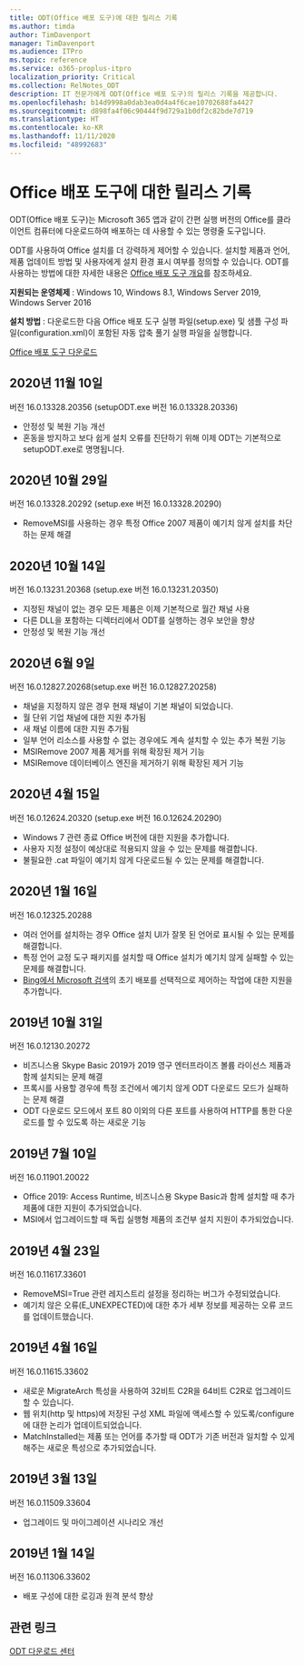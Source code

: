 ```yaml
---
title: ODT(Office 배포 도구)에 대한 릴리스 기록
ms.author: timda
author: TimDavenport
manager: TimDavenport
ms.audience: ITPro
ms.topic: reference
ms.service: o365-proplus-itpro
localization_priority: Critical
ms.collection: RelNotes_ODT
description: IT 전문가에게 ODT(Office 배포 도구)의 릴리스 기록을 제공합니다.
ms.openlocfilehash: b14d9998a0dab3ea0d4a4f6cae10702688fa4427
ms.sourcegitcommit: d898fa4f06c90444f9d729a1b0df2c82bde7d719
ms.translationtype: HT
ms.contentlocale: ko-KR
ms.lasthandoff: 11/11/2020
ms.locfileid: "48992683"
---
```

# <a name="release-history-for-office-deployment-tool"></a>Office 배포 도구에 대한 릴리스 기록

ODT(Office 배포 도구)는 Microsoft 365 앱과 같이 간편 실행 버전의 Office를 클라이언트 컴퓨터에 다운로드하여 배포하는 데 사용할 수 있는 명령줄 도구입니다. 


ODT를 사용하여 Office 설치를 더 강력하게 제어할 수 있습니다. 설치할 제품과 언어, 제품 업데이트 방법 및 사용자에게 설치 환경 표시 여부를 정의할 수 있습니다. ODT를 사용하는 방법에 대한 자세한 내용은 [Office 배포 도구 개요](https://docs.microsoft.com/deployoffice/overview-of-the-office-2016-deployment-tool)를 참조하세요.

 **지원되는 운영체제** : Windows 10, Windows 8.1, Windows Server 2019, Windows Server 2016 
 
 **설치 방법** : 다운로드한 다음 Office 배포 도구 실행 파일(setup.exe) 및 샘플 구성 파일(configuration.xml)이 포함된 자동 압축 풀기 실행 파일을 실행합니다. 

[Office 배포 도구 다운로드](https://www.microsoft.com/en-us/download/confirmation.aspx?id=49117)

## <a name="november-10-2020"></a>2020년 11월 10일
버전 16.0.13328.20356 (setupODT.exe 버전 16.0.13328.20336)
- 안정성 및 복원 기능 개선
- 혼동을 방지하고 보다 쉽게 설치 오류를 진단하기 위해 이제 ODT는 기본적으로 setupODT.exe로 명명됩니다. 

## <a name="october-29-2020"></a>2020년 10월 29일
버전 16.0.13328.20292 (setup.exe 버전 16.0.13328.20290)
- RemoveMSI를 사용하는 경우 특정 Office 2007 제품이 예기치 않게 설치를 차단하는 문제 해결

## <a name="october-14-2020"></a>2020년 10월 14일
버전 16.0.13231.20368 (setup.exe 버전 16.0.13231.20350)
- 지정된 채널이 없는 경우 모든 제품은 이제 기본적으로 월간 채널 사용
- 다른 DLL을 포함하는 디렉터리에서 ODT를 실행하는 경우 보안을 향상
- 안정성 및 복원 기능 개선

## <a name="june-9-2020"></a>2020년 6월 9일

버전 16.0.12827.20268(setup.exe 버전 16.0.12827.20258)
- 채널을 지정하지 않은 경우 현재 채널이 기본 채널이 되었습니다.
- 월 단위 기업 채널에 대한 지원 추가됨
- 새 채널 이름에 대한 지원 추가됨
- 일부 언어 리소스를 사용할 수 없는 경우에도 계속 설치할 수 있는 추가 복원 기능
- MSIRemove 2007 제품 제거를 위해 확장된 제거 기능
- MSIRemove 데이터베이스 엔진을 제거하기 위해 확장된 제거 기능 

## <a name="april-15-2020"></a>2020년 4월 15일

버전 16.0.12624.20320 (setup.exe 버전 16.0.12624.20290)
- Windows 7 관련 종료 Office 버전에 대한 지원을 추가합니다.
- 사용자 지정 설정이 예상대로 적용되지 않을 수 있는 문제를 해결합니다.
- 불필요한 .cat 파일이 예기치 않게 다운로드될 수 있는 문제를 해결합니다.

## <a name="january-16-2020"></a>2020년 1월 16일

버전 16.0.12325.20288
- 여러 언어를 설치하는 경우 Office 설치 UI가 잘못 된 언어로 표시될 수 있는 문제를 해결합니다.
- 특정 언어 교정 도구 패키지를 설치할 때 Office 설치가 예기치 않게 실패할 수 있는 문제를 해결합니다.
- [Bing에서 Microsoft 검색](https://go.microsoft.com/fwlink/p/?linkid=2109345)의 초기 배포를 선택적으로 제어하는 작업에 대한 지원을 추가합니다.


## <a name="october-31-2019"></a>2019년 10월 31일

버전 16.0.12130.20272
- 비즈니스용 Skype Basic 2019가 2019 영구 엔터프라이즈 볼륨 라이선스 제품과 함께 설치되는 문제 해결
- 프록시를 사용할 경우에 특정 조건에서 예기치 않게 ODT 다운로드 모드가 실패하는 문제 해결
- ODT 다운로드 모드에서 포트 80 이외의 다른 포트를 사용하여 HTTP를 통한 다운로드를 할 수 있도록 하는 새로운 기능


## <a name="july-10-2019"></a>2019년 7월 10일

버전 16.0.11901.20022
- Office 2019: Access Runtime, 비즈니스용 Skype Basic과 함께 설치할 때 추가 제품에 대한 지원이 추가되었습니다.
- MSI에서 업그레이드할 때 독립 실행형 제품의 조건부 설치 지원이 추가되었습니다.

## <a name="april-23-2019"></a>2019년 4월 23일

버전 16.0.11617.33601
- RemoveMSI=True 관련 레지스트리 설정을 정리하는 버그가 수정되었습니다.
- 예기치 않은 오류(E_UNEXPECTED)에 대한 추가 세부 정보를 제공하는 오류 코드를 업데이트했습니다.

## <a name="april-16-2019"></a>2019년 4월 16일

버전 16.0.11615.33602
- 새로운 MigrateArch 특성을 사용하여 32비트 C2R을 64비트 C2R로 업그레이드할 수 있습니다.
- 웹 위치(http 및 https)에 저장된 구성 XML 파일에 액세스할 수 있도록/configure에 대한 논리가 업데이트되었습니다.
- MatchInstalled는 제품 또는 언어를 추가할 때 ODT가 기존 버전과 일치할 수 있게 해주는 새로운 특성으로 추가되었습니다.

## <a name="march-13-2019"></a>2019년 3월 13일

버전 16.0.11509.33604
- 업그레이드 및 마이그레이션 시나리오 개선

## <a name="january-14-2019"></a>2019년 1월 14일

버전 16.0.11306.33602
- 배포 구성에 대한 로깅과 원격 분석 향상


## <a name="related-links"></a>관련 링크

[ODT 다운로드 센터](https://www.microsoft.com/en-us/download/details.aspx?id=49117)